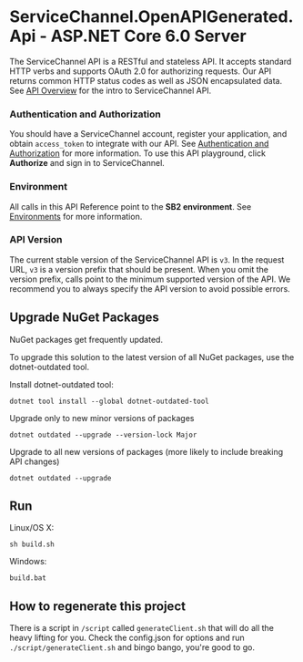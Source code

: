 # ServiceChannel.OpenAPIGenerated.Api - ASP.NET Core 6.0 Server

The ServiceChannel API is a RESTful and stateless API. It accepts standard HTTP verbs and supports OAuth 2.0 for authorizing requests.
    Our API returns common HTTP status codes as well as JSON encapsulated data.
    See [API Overview](https://developer.servicechannel.com/basics/introduction/overview/) for the intro to ServiceChannel API.<br>
    <h3>Authentication and Authorization</h3>You should have a ServiceChannel account, register your application, and obtain `access_token` to integrate with our API.
    See [Authentication and Authorization](https://developer.servicechannel.com/basics/general/authentication/) for more information.
    To use this API playground, click **Authorize** and sign in to ServiceChannel.<br>
    <h3>Environment</h3> All calls in this API Reference point to the **SB2 environment**.
    See [Environments](https://developer.servicechannel.com/basics/general/environments/) for more information.<br>
    <h3>API Version</h3>The current stable version of the ServiceChannel API is `v3`. In the request URL, `v3` is a version prefix that should be present.
    When you omit the version prefix, calls point to the minimum supported version of the API.
    We recommend you to always specify the API version to avoid possible errors.

## Upgrade NuGet Packages

NuGet packages get frequently updated.

To upgrade this solution to the latest version of all NuGet packages, use the dotnet-outdated tool.


Install dotnet-outdated tool:

```
dotnet tool install --global dotnet-outdated-tool
```

Upgrade only to new minor versions of packages

```
dotnet outdated --upgrade --version-lock Major
```

Upgrade to all new versions of packages (more likely to include breaking API changes)

```
dotnet outdated --upgrade
```


## Run

Linux/OS X:

```
sh build.sh
```

Windows:

```
build.bat
```
<a id="regenerating"></a>

## How to regenerate this project

There is a script in `/script` called `generateClient.sh` that will do all the heavy lifting for you. Check the config.json for options and run `./script/generateClient.sh` and bingo bango, you're good to go.